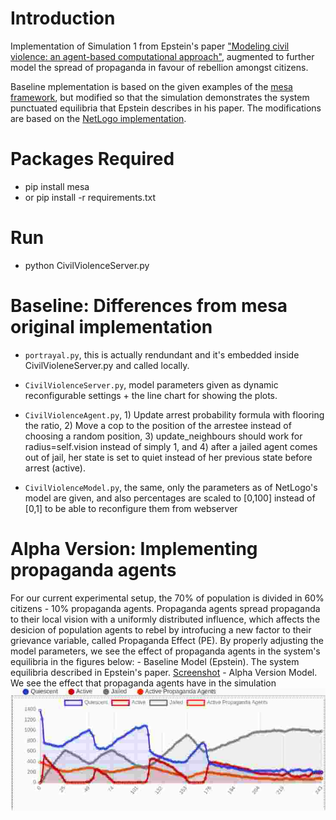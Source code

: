 # Introduction
Implementation of Simulation 1 from Epstein's paper ["Modeling civil violence: an agent-based computational approach"](https://www.semanticscholar.org/paper/Modeling-civil-violence%3A-an-agent-based-approach.-Epstein/012d71badb72df66a59c306dc597b4c96d783083), augmented to further model the spread of propaganda in favour of rebellion amongst citizens. 

Baseline mplementation is based on the given examples of the [mesa framework](https://github.com/projectmesa/mesa/tree/master/examples/epstein_civil_violence), but modified so that the simulation demonstrates the system punctuated equilibria that Epstein describes in his paper. The modifications are based on the [NetLogo implementation](https://ccl.northwestern.edu/netlogo/models/Rebellion).


# Packages Required
- pip install mesa
- or pip install -r requirements.txt

# Run
- python CivilViolenceServer.py

# Baseline: Differences from mesa original implementation

- ``portrayal.py``, this is actually rendundant and it's embedded inside CivilVioleneServer.py and called locally.

- ``CivilViolenceServer.py``, model parameters given as dynamic reconfigurable settings + the line chart for showing the plots.

- ``CivilViolenceAgent.py``, 1) Update arrest probability formula with flooring the ratio, 2) Move a cop to the position of the arrestee instead of choosing a random position, 3) update_neighbours should work for radius=self.vision instead of simply 1, and 4) after a jailed agent comes out of jail, her state is set to quiet instead of her previous state before arrest (active).
        
 - ``CivilViolenceModel.py``, the same, only the parameters as of NetLogo's model are given, and also percentages are scaled to [0,100] instead of [0,1]
  to be able to reconfigure them from webserver

# Alpha Version: Implementing propaganda agents
For our current experimental setup, the 70% of population is divided in 60% citizens - 10% propaganda agents. Propaganda agents spread propaganda to their local vision with a uniformly distributed influence, which affects the desicion of population agents to rebel by introfucing a new factor to their grievance variable, called Propaganda Effect (PE). By properly adjusting the model parameters, we see the effect of propaganda agents in the system's equilibria in the figures below: 
    -  Baseline Model (Epstein). The system equilibria described in Epstein's paper.
    [Screenshot](https://github.com/fabero/Civil-Violence-Modelling-A05/blob/giorgos/figures/Selection_006.jpg)
    -  Alpha Version Model. We see the effect that propaganda agents have in the simulation ![Screenshot](https://github.com/fabero/Civil-Violence-Modelling-A05/blob/giorgos/figures/Selection_004.jpg)

